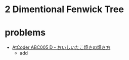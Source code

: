 # 2 Dimentional Fenwick Tree



# problems
- [AtCoder ABC005 D - おいしいたこ焼きの焼き方](https://atcoder.jp/contests/abc005/tasks/abc005_4)
  - add